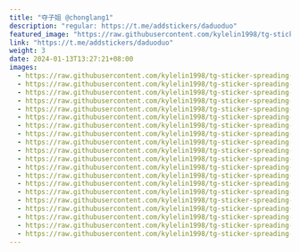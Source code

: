 ```yaml
---
title: "夺子姐 @chonglang1"
description: "regular: https://t.me/addstickers/daduoduo"
featured_image: "https://raw.githubusercontent.com/kylelin1998/tg-sticker-spreading-worldwide-images/main/img/1e38558a-0916-432d-8f88-724536371293.jpg"
link: "https://t.me/addstickers/daduoduo"
weight: 3
date: 2024-01-13T13:27:21+08:00
images:
  - https://raw.githubusercontent.com/kylelin1998/tg-sticker-spreading-worldwide-images/main/img/1e38558a-0916-432d-8f88-724536371293.jpg
  - https://raw.githubusercontent.com/kylelin1998/tg-sticker-spreading-worldwide-images/main/img/d11078bb-e173-40d9-9e24-a55af68eff12.jpg
  - https://raw.githubusercontent.com/kylelin1998/tg-sticker-spreading-worldwide-images/main/img/b7c0442a-1324-4cc4-a22e-f8b12426722e.jpg
  - https://raw.githubusercontent.com/kylelin1998/tg-sticker-spreading-worldwide-images/main/img/84bb9f2f-dfde-4224-aa07-baba4e447277.jpg
  - https://raw.githubusercontent.com/kylelin1998/tg-sticker-spreading-worldwide-images/main/img/2454fbc2-881d-4190-8035-e6b2dcb295ea.jpg
  - https://raw.githubusercontent.com/kylelin1998/tg-sticker-spreading-worldwide-images/main/img/df9f9287-f941-4883-8483-9d96fab35e0d.jpg
  - https://raw.githubusercontent.com/kylelin1998/tg-sticker-spreading-worldwide-images/main/img/55744eac-5b30-4ae4-a738-ba45acd69f69.jpg
  - https://raw.githubusercontent.com/kylelin1998/tg-sticker-spreading-worldwide-images/main/img/d2c46906-4901-4b6e-a6bd-58d4d26aff86.jpg
  - https://raw.githubusercontent.com/kylelin1998/tg-sticker-spreading-worldwide-images/main/img/a04691c4-8925-4f8b-9a50-767449753f70.jpg
  - https://raw.githubusercontent.com/kylelin1998/tg-sticker-spreading-worldwide-images/main/img/8eabf0be-dd3e-44e2-a5a8-5f0fe3e1e4a7.jpg
  - https://raw.githubusercontent.com/kylelin1998/tg-sticker-spreading-worldwide-images/main/img/82d37cf4-0bec-4727-a5c2-0450579a9d50.jpg
  - https://raw.githubusercontent.com/kylelin1998/tg-sticker-spreading-worldwide-images/main/img/79088d60-10fd-47d5-85fd-b90479a4157d.jpg
  - https://raw.githubusercontent.com/kylelin1998/tg-sticker-spreading-worldwide-images/main/img/3fd11238-af81-4165-bd66-6eea1ab948b4.jpg
  - https://raw.githubusercontent.com/kylelin1998/tg-sticker-spreading-worldwide-images/main/img/6754e659-32bd-413f-a0c4-aa923a8c01fd.jpg
  - https://raw.githubusercontent.com/kylelin1998/tg-sticker-spreading-worldwide-images/main/img/d4d42c18-489f-42c0-a29a-67f809f16d86.jpg
  - https://raw.githubusercontent.com/kylelin1998/tg-sticker-spreading-worldwide-images/main/img/f552d4f7-6f57-42a1-a428-d2b59a0ff669.jpg
  - https://raw.githubusercontent.com/kylelin1998/tg-sticker-spreading-worldwide-images/main/img/40745feb-8653-4429-a6d4-9e10d9b3af80.jpg
  - https://raw.githubusercontent.com/kylelin1998/tg-sticker-spreading-worldwide-images/main/img/6b37788b-8b2c-43c2-a6d5-6614824e9562.jpg
  - https://raw.githubusercontent.com/kylelin1998/tg-sticker-spreading-worldwide-images/main/img/b2be1abf-cd09-4d0b-999b-2062d359093a.jpg
  - https://raw.githubusercontent.com/kylelin1998/tg-sticker-spreading-worldwide-images/main/img/abb1778d-b926-49b3-8392-5662a78adda5.jpg
---
```


